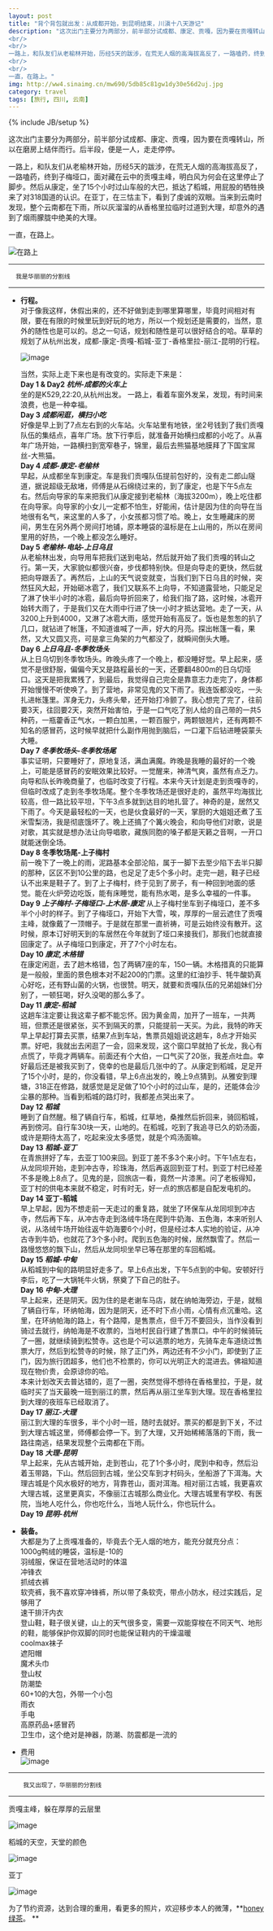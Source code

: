 ```yaml
---
layout: post
title: "背个背包就出发：从成都开始，到昆明结束，川滇十八天游记"
description: "这次出门主要分为两部分，前半部分试成都、康定、贡嘎，因为要在贡嘎转山，所以在磨房上结伴而行。后半段，便是一人，走走停停。 
<br/> 
<br/> 
一路上，和队友们从老榆林开始，历经5天的跋涉，在荒无人烟的高海拔高反了，一路嗑药，终到子梅垭口，面对藏在云中的贡嘎主峰，明白风为何会在这里停止了脚步。然后从康定，坐了15个小时过山车般的大巴，抵达了稻城，用屁股的牺牲换来了对318国道的认识。在亚丁，在三怙主下，看到了虔诚的双眼。当来到云南时发现，整个云南都在下雨，所以灰溜溜的从香格里拉临时过道到大理，却意外的遇到了烟雨朦胧中绝美的大理。
<br/> 
<br/>  
一直，在路上。"
img: http://ww4.sinaimg.cn/mw690/5db85c81gw1dy30e56d2uj.jpg
category: travel
tags: [旅行, 四川, 云南]
---
```

{% include JB/setup %}

这次出门主要分为两部分，前半部分试成都、康定、贡嘎，因为要在贡嘎转山，所以在磨房上结伴而行。后半段，便是一人，走走停停。    

一路上，和队友们从老榆林开始，历经5天的跋涉，在荒无人烟的高海拔高反了，一路嗑药，终到子梅垭口，面对藏在云中的贡嘎主峰，明白风为何会在这里停止了脚步。然后从康定，坐了15个小时过山车般的大巴，抵达了稻城，用屁股的牺牲换来了对318国道的认识。在亚丁，在三怙主下，看到了虔诚的双眼。当来到云南时发现，整个云南都在下雨，所以灰溜溜的从香格里拉临时过道到大理，却意外的遇到了烟雨朦胧中绝美的大理。  

一直，在路上。  

![在路上](http://ww4.sinaimg.cn/mw690/5db85c81gw1dy30e56d2uj.jpg)

---
      我是华丽丽的分割线  

---    


*  **行程。**    
   对于像我这样，休假出来的，还不好做到走到哪里算哪里，毕竟时间相对有限，要在有限的时候里玩到好玩的地方，所以一个规划还是需要的，当然，意外的随性也是可以的。总之一句话，规划和随性是可以很好结合的哈。草草的规划了从杭州出发，成都-康定-贡嘎-稻城-亚丁-香格里拉-丽江-昆明的行程。    
	
   ![image](http://ww4.sinaimg.cn/mw690/5db85c81gw1dx6v4daalij.jpg)  
   
   当然，实际上走下来也是有改变的。实际走下来是：  
	 **Day 1 & Day2 *杭州-成都的火车上***  
	 坐的是K529,22:20,从杭州出发。 一路上，看着车窗外发呆，发现，有时间来浪费，也是一种幸福。  
	 **Day 3 *成都闲逛，横扫小吃***  
	 好像是早上到了7点左右到的火车站。火车站里有地铁，坐2号钱到了我们贡嘎队伍的集结点，喜年广场。放下行李后，就准备开始横扫成都的小吃了。从喜年广场开始，一路横扫到宽窄巷子，锦里，最后去熊猫基地膜拜了下国宝屌丝-大熊猫。    
	 **Day 4 *成都-康定-老榆林***  
	 早起，从成都坐车到康定。车是我们贡嘎队伍提前包好的，没有走二郎山隧道，据说超级无敌堵，师傅是从石绵绕过来的，到了康定，也是下午5点左右。然后向导家的车来把我们从康定接到老榆林（海拔3200m），晚上吃住都在向导家。向导家的小女儿一定都不怕生，好能闹，估计是因为住的向导在当地很有名气，来这里的人多了，小女孩都习惯了哈。晚上，女生睡藏床的房间，男生在另外两个房间打地铺，原本睡袋的温标是在上山用的，所以在房间里用的好热，一个晚上都没怎么睡好。  
	 **Day 5 *老榆林-电站-上日乌且***  
	 从老榆林出发，向导用车把我们送到电站，然后就开始了我们贡嘎的转山之行。第一天，大家貌似都很兴奋，步伐都特别快。但是向导走的更快，然后就把向导跟丢了。再然后，上山的天气说变就变，当我们到下日乌且的时候，突然狂风大起，开始砸冰雹了，我们又联系不上向导，不知道露营地，只能足足了淋了快半小时的冰雹，最后向导折回来了，给我们指了路，这时候，冰雹开始转大雨了，于是我们又在大雨中行进了快一小时才抵达营地。走了一天，从3200上升到4000，又淋了冰雹大雨，感觉开始有高反了。饭也是怱怱的扒了几口，就钻进了帐篷，不知道谁喊了一声，好大的月亮。探出帐篷一看，果然，又大又圆又亮，可是拿三角架的力气都没了，就瞬间倒头大睡。  
	 **Day 6 *上日乌且-冬季牧场头***  
	 从上日乌切到冬季牧场头。昨晚头疼了一个晚上，都没睡好觉。早上起来，感觉不是很舒服，偏偏今天又是路程最长的一天，还要翻4800m的日乌切垭口。这天是把我累残了，到最后，我觉得自己完全是靠意志力走完了，身体都开始慢慢不听使唤了。到了营地，非常见鬼的又下雨了。我连饭都没吃，一头扎进帐篷里。浑身无力，头疼头晕，还开始打冷颤了。我心想完了完了，往前要3天，往回要2天，突然开始害怕，于是一口气吃了别人给的自己带的一共5种药，一瓶藿香正气水，一颗白加黑，一颗百服宁，两颗银翘片，还有两颗不知名的感冒药，这时候早就把什么副作用抛到脑后，一口灌下后钻进睡袋蒙头大睡。  
	 **Day 7 *冬季牧场头-冬季牧场尾***  
	 事实证明，只要睡好了，原地复活，满血满魔。昨晚是我睡的最好的一个晚上，可能是感冒药的安眠效果比较好。一觉醒来，神清气爽，虽然有点乏力。向导和队长昨晚商量了，也临时改变了行程。本来今天计划是走到贡嘎寺的，但临时改成了走到冬季牧场尾。整个冬季牧场还是很好走的，虽然平均海拔比较高，但一路比较平坦，下午3点多就到达目的地扎营了。神奇的是，居然又下雨了。今天是最轻松的一天，也是伙食最好的一天，掌厨的大姐姐还煮了玉米雪梨汤，我是彻底饿坏了。晚上还搞了个篝火晚会，和向导他们对歌，说是对歌，其实就是想办法让向导唱歌，藏族同胞的嗓子都是天籁之音啊，一开口就能迷倒全场。  
	 **Day 8 冬季牧场尾-上子梅村**  
	 前一晚下了一晚上的雨，泥路基本全部沦陷，属于一脚下去至少陷下去半只脚的那种，区区不到10公里的路，也足足了走5个多小时。走完一趟，鞋子已经认不出来是鞋子了。到了上子梅村，终于见到了房子，有一种回到地面的感觉。能在火炉旁边吃饭，能有床睡觉，能有热水喝，是多么幸福的一件事。
	 **Day 9 *上子梅村-子梅垭口-上木居-康定***
	 从上子梅村坐车到子梅垭口，差不多半个小时的样子。到了子梅垭口，开始下大雪，唉，厚厚的一层云遮住了贡嘎主峰，就像戴了一顶帽子。于是就在那里一直祈祷，可是云始终没有散开。这时候，原本订好明天到的车居然在今年就到了垭口来接我们，那我们也就直接回康定了。从子梅垭口到康定，开了7个小时左右。      
	 **Day 10 *康定,木格错***  
	 在康定闲逛，去了趟木格错，包了两辆7座的车，150一辆。木格措真的只能算是一般般，里面的景色根本对不起200的门票。这里的红油抄手、牦牛酸奶真心好吃，还有野山菌的火锅，也很赞。明天，就要和贡嘎队伍的兄弟姐妹们分别了，一顿狂喝，好久没喝的那么多了。  
	 **Day 11 *康定-稻城***  
	 这趟车注定要让我这辈子都不能忘怀。因为黄金周，加开了一班车，一共两班，但票还是很紧张，买不到隔天的票，只能提前一天买。为此，我特的昨天早上早起打算去买票，结果7点到车站，售票员姐姐说这趟车，8点才开始买票。好吧，我就出去闲逛了一会，回来发现，这个窗口早就拍了长龙，我心有点慌了，毕竟才两辆车。前面还有个大伯，一口气买了20张，我差点吐血。幸好最后还是被我买到了，侥幸的也是最后几张中的了。从康定到稻城，足足开了15个小时，是的，你没看错，早上6点出发的，晚上9点猜到。从雅安到理塘，318正在修路，就感觉是足足做了10个小时的过山车，是的，还能体会沙尘暴的那种。当看到稻城的路灯时，我都差点哭出来了。  
	 **Day 12 *稻城***  
	 睡到了自然醒。租了辆自行车，稻城，红草地，桑推然后折回来，骑回稻城，再到傍河。自行车30块一天，山地的。在稻城，吃到了我追寻已久的奶汤面，或许是期待太高了，吃起来没太多感觉，就是个鸡汤面嘛。  
	 **Day 13 *稻城-亚丁***    
	 在青旅拼好了车，去亚丁100来回。到亚丁差不多3个来小时。下午1点左右，从龙同坝开始，走到冲古寺，珍珠海，然后再返回到亚丁村。到亚丁村已经差不多是晚上8点了。见鬼的是，回旅店一看，竟然一片漆黑。问了老板得知，亚丁村的供电本来就不稳定，时有时无，好一点的旅店都是自配发电机的。  
	 **Day 14 亚丁-稻城**  
	 早上早起，因为不想走前一天走过的重复路，就坐了环保车从龙同坝到冲古寺，然后再下车，从冲古寺走到洛绒牛场在爬到牛奶海、五色海，本来听别人说，从洛绒牛场开始往返牛奶海要6个小时，但是经过本人实地的验证，从冲古寺到牛奶，也就花了3个多小时。爬到五色海的时候，居然飘雪了。然后一路慢悠悠的飘下山，然后从龙同坝坐早已等在那里的车回稻城。  
	 **Day 15 *稻城-中甸***  
	 从稻城到中甸的路明显好走多了。早上6点出发，下午5点到的中甸。安顿好行李后，吃了一大锅牦牛火锅，祭奠了下自己的肚子。  
	 **Day 16 *中甸-大理***  
	 早上起来，还是阴天。因为住的是老谢车马店，就在纳帕海旁边，于是，就租了辆自行车，环纳帕海，因为是阴天，还不时下点小雨，心情有点沉重哈。这里，在环纳帕海的路上，有个路障，是售票点，但千万不要回头，当作没看到骑过去就行，纳帕海是不收票的，当地村民自行建了售票口。中午的时候骑玩了一圈，就继续骑到松赞寺。这也是个可以逃票的地方，先骑车走车道绕过售票大厅，然后到松赞寺的时候，除了正门外，两边还有不少小门，即使到了正门，因为旅行团超多，他们也不检票的，你可以光明正大的混进去。佛祖知道现在物价贵，会原谅你的哈。      
	 本来计划改天去普达错的，逛了一圈，突然觉得不想待在香格里拉，于是，就临时买了当天最晚一班到丽江的票，然后再从丽江坐车到大理。现在香格里拉到大理的夜班车已经取消了。  
	 **Day 17 *丽江-大理***    
	 丽江到大理的车很多，半个小时一班，随时去就好。票买的都是到下关，不过到大理古城这里，师傅都会停一下。到了大理，又开始稀稀落落的下雨，我一路往南逃，结果发现整个云南都在下雨。    
	 **Day 18 *大理-昆明***    
	 早上起来，先从古城开始，走到苍山，花了1个多小时，爬到中和寺，然后沿着玉带路，下山。然后回到古城，坐公交车到才村码头，坐船游了下洱海。大理古城是个风水极好的地方，背靠苍山，面对洱海。相对丽江古城，我更喜欢大理古城，这里更真实，不像丽江古城那么商业化。大理古城里有学校、有医院，当地人吃什么，你也吃什么，当地人玩什么，你也玩什么。  
	 **Day 19 *昆明-杭州***




*   **装备。**  
	大都是为了上贡嘎准备的，毕竟去个无人烟的地方，能充分就充分点：  
    1000g鸭绒的睡袋，温标是-10的  
    羽绒服，保证在营地活动时的体温  
    冲锋衣  
    抓绒衣裤  
    软壳裤，我不喜欢穿冲锋裤，所以带了条软壳，带点小防水，经过实践后，足够用了  
    速干排汗内衣  
    登山鞋，鞋子很关键，山上的天气很多变，需要一双能穿梭在不同天气、地形的鞋，能够保护你双脚的同时也能保证鞋内的干燥温暖  
    coolmax袜子  
    遮阳帽  
    魔术头巾  
    登山杖  
    防潮垫  
    60+10的大包，外带一个小包  
    雨衣  
    手电  
    高原药品+感冒药  
    卫生巾，这个绝对是神器，防潮、防震都是一流的  

* 费用   
  ![image](/assets/custom/photos/20121104/feiyong.png)     
  
  
---
		我又出现了，华丽丽的分割线
	  
---  
  
贡嘎主峰，躲在厚厚的云层里  

![image](http://ww4.sinaimg.cn/mw690/5db85c81gw1dy3744zutoj.jpg)    

稻城的天空，天堂的颜色 

![image](http://ww4.sinaimg.cn/mw690/5db85c81gw1dy38dgtc98j.jpg)    

亚丁  

![image](http://ww3.sinaimg.cn/mw690/5db85c81gw1dy392msgdqj.jpg)  

为了节约资源，达到合理的重用，看更多的照片，欢迎移步本人的微薄，**[honey绿茶](http://weibo.com/kingauthur)。
**    








